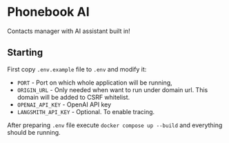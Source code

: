 # Phonebook AI
Contacts manager with AI assistant built in!

## Starting
First copy `.env.example` file to `.env` and modify it:
- `PORT` - Port on which whole application will be running,
- `ORIGIN_URL` - Only needed when want to run under domain url. This domain will be added to CSRF whitelist.
- `OPENAI_API_KEY` - OpenAI API key
- `LANGSMITH_API_KEY` - Optional. To enable tracing.

After preparing `.env` file execute `docker compose up --build` and everything should be running.
